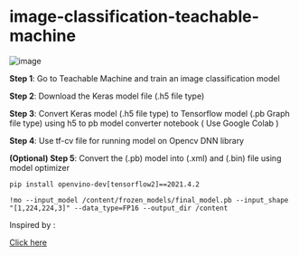 # image-classification-teachable-machine

![image](https://user-images.githubusercontent.com/61781809/176463362-a20fc6c0-5edc-4e16-b9b0-03e7efb49901.png)

**Step 1**: Go to Teachable Machine and train an image classification model

**Step 2**: Download the Keras model file (.h5 file type)

**Step 3**: Convert Keras model (.h5 file type) to Tensorflow model (.pb Graph file type) using h5 to pb model converter notebook ( Use Google Colab )

**Step 4**: Use tf-cv file for running model on Opencv DNN library

**(Optional) Step 5**: Convert the (.pb) model into (.xml) and (.bin) file using model optimizer

```
pip install openvino-dev[tensorflow2]==2021.4.2

!mo --input_model /content/frozen_models/final_model.pb --input_shape "[1,224,224,3]" --data_type=FP16 --output_dir /content
```

Inspired by : 

[Click here](https://github.com/opencv/opencv/issues/16582)
